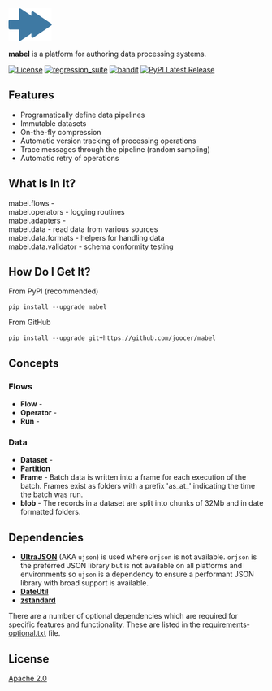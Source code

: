<img align="centre" alt="overlapping arrows" height="64" src="mabel.svg" />

**mabel** is a platform for authoring data processing systems.

[![License](https://img.shields.io/badge/License-Apache%202.0-blue.svg)](https://github.com/joocer/mabel/blob/master/LICENSE)
[![regression_suite](https://github.com/joocer/mabel/actions/workflows/regression_suite.yaml/badge.svg)](https://github.com/joocer/mabel/actions/workflows/regression_suite.yaml)
[![bandit](https://github.com/joocer/mabel/actions/workflows/bandit.yaml/badge.svg)](https://github.com/joocer/mabel/actions/workflows/bandit.yaml)
[![PyPI Latest Release](https://img.shields.io/pypi/v/mabel.svg)](https://pypi.org/project/mabel/)

## Features

-  Programatically define data pipelines
-  Immutable datasets
-  On-the-fly compression
-  Automatic version tracking of processing operations
-  Trace messages through the pipeline (random sampling)
-  Automatic retry of operations

## What Is In It?

mabel.flows -   
mabel.operators - logging routines      
mabel.adapters -   
mabel.data - read data from various sources      
mabel.data.formats - helpers for handling data   
mabel.data.validator - schema conformity testing   

## How Do I Get It?

From PyPI (recommended)
~~~
pip install --upgrade mabel
~~~
From GitHub
~~~
pip install --upgrade git+https://github.com/joocer/mabel
~~~

## Concepts

### Flows

- **Flow** -
- **Operator** -
- **Run** - 

### Data

- **Dataset** -  
- **Partition**
- **Frame** - Batch data is written into a frame for each execution of the batch. Frames exist as folders with a prefix 'as_at_' indicating the time the batch was run. 
- **blob** - The records in a dataset are split into chunks of 32Mb and in date formatted folders. 

## Dependencies

-  **[UltraJSON](https://github.com/ultrajson/ultrajson)** (AKA `ujson`) is used where `orjson` is not available. `orjson` is the preferred JSON library but is not available on all platforms and environments so `ujson` is a dependency to ensure a performant JSON library with broad support is available.  
-  **[DateUtil](https://dateutil.readthedocs.io/en/stable/)**
-  **[zstandard](https://github.com/indygreg/python-zstandard)**

There are a number of optional dependencies which are required for specific features and functionality. These are listed in the [requirements-optional.txt](requirements-optional.txt) file.

## License
[Apache 2.0](LICENSE)